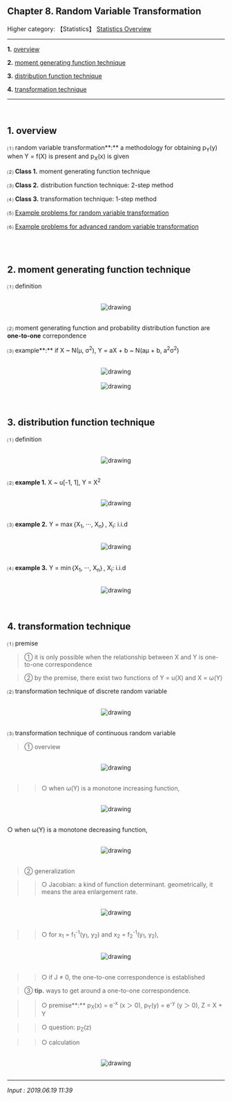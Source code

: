 ## **Chapter 8. Random Variable Transformation**

Higher category: 【Statistics】 [Statistics Overview](https://jb243.github.io/pages/1641)

---

**1.** [overview](#1-overview)

**2.** [moment generating function technique](#2-moment-generting-function-technique)

**3.** [distribution function technique](#3-distribution-function-technique)

**4.** [transformation technique](#4-transformation-technique)

---

<br>

## **1. overview**

⑴ random variable transformation**:** a methodology for obtaining p<sub>Y</sub>(y) when Y = f(X) is present and p<sub>X</sub>(x) is given 

⑵ **Class 1.** moment generating function technique

⑶ **Class 2.** distribution function technique: 2-step method

⑷ **Class 3.** transformation technique: 1-step method

⑸ [Example problems for random variable transformation](https://blog.kakaocdn.net/dn/GRX50/btsLLTmhsme/ykkL58AhVYqLyHhZ1oKxX0/%E1%84%92%E1%85%AA%E1%86%A8%E1%84%85%E1%85%B2%E1%86%AF%E1%84%87%E1%85%A7%E1%86%AB%E1%84%89%E1%85%AE%E1%84%87%E1%85%A7%E1%86%AB%E1%84%92%E1%85%AA%E1%86%AB%2017%E1%84%8C%E1%85%A6.pdf?attach=1&knm=tfile.pdf)

⑹ [Example problems for advanced random variable transformation](https://blog.kakaocdn.net/dn/cnR9pl/btsLKunuoZB/oQoGFRSCXrQtMqMFSykLCk/%E1%84%92%E1%85%AA%E1%86%A8%E1%84%85%E1%85%B2%E1%86%AF%E1%84%87%E1%85%A7%E1%86%AB%E1%84%89%E1%85%AE%E1%84%87%E1%85%A7%E1%86%AB%E1%84%92%E1%85%AA%E1%86%AB%20%E1%84%8B%E1%85%B3%E1%86%BC%E1%84%8B%E1%85%AD%E1%86%BC%2012%E1%84%8C%E1%85%A6.pdf?attach=1&knm=tfile.pdf) 

<br>

<br>

## **2. moment generating function technique**

⑴ definition

<br>
<center>
<img src="https://img1.daumcdn.net/thumb/R1280x0/?scode=mtistory2&fname=https%3A%2F%2Fblog.kakaocdn.net%2Fdn%2FkJIyf%2FbtrhTLlhh7D%2FegIe7lEfsdKK0Uxve22uMk%2Fimg.png" alt="drawing"/>
</center>
  <br>

⑵ moment generating function and probability distribution function are **one-to-one** correpondence

⑶ example**:** if X ~ N(μ, σ<sup>2</sup>), Y = aX + b ~ N(aμ + b, a<sup>2</sup>σ<sup>2</sup>)

<br>
<center>
<img src="https://img1.daumcdn.net/thumb/R1280x0/?scode=mtistory2&fname=https%3A%2F%2Fblog.kakaocdn.net%2Fdn%2FdxqH95%2FbtrhVC2c0k8%2FVM1fkgAAPIxowj1ZIQVPe0%2Fimg.png" alt="drawing"/>
</center>
  <br>
<center>
<img src="https://img1.daumcdn.net/thumb/R1280x0/?scode=mtistory2&fname=https%3A%2F%2Fblog.kakaocdn.net%2Fdn%2FxzSlN%2FbtrhVYKQPxJ%2Flhq4S19YkLeDGrjtcTygHk%2Fimg.png" alt="drawing"/>
</center>
  <br>

<br>

## **3. distribution function technique** 

⑴ definition

<br>
<center>
<img src="https://img1.daumcdn.net/thumb/R1280x0/?scode=mtistory2&fname=https%3A%2F%2Fblog.kakaocdn.net%2Fdn%2FbguaDJ%2FbtrhUiiRNks%2FAiFaAfCW9uvLgySxHyadF1%2Fimg.png" alt="drawing"/>
</center>
  <br>

⑵ **example 1.** X ~ u[-1, 1], Y = X<sup>2</sup>

<br>
<center>
<img src="https://img1.daumcdn.net/thumb/R1280x0/?scode=mtistory2&fname=https%3A%2F%2Fblog.kakaocdn.net%2Fdn%2FbY45fw%2FbtrhUW021qG%2FG6XFqIlZM6AChpX7tAADk1%2Fimg.png" alt="drawing"/>
</center>
  <br>

⑶ **example 2.** Y = max｛X<sub>1</sub>, ···, X<sub>n</sub>｝, X<sub>i</sub>: i.i.d 

<br>
<center>
<img src="https://img1.daumcdn.net/thumb/R1280x0/?scode=mtistory2&fname=https%3A%2F%2Fblog.kakaocdn.net%2Fdn%2FYEP3B%2FbtrhSNqU0ET%2FzH4xSkLuGIOoovSPv7EBKK%2Fimg.png" alt="drawing"/>
</center>
  <br>

⑷ **example 3.** Y = min｛X<sub>1</sub>, ···, X<sub>n</sub>｝, X<sub>i</sub>: i.i.d 

<br>
<center>
<img src="https://img1.daumcdn.net/thumb/R1280x0/?scode=mtistory2&fname=https%3A%2F%2Fblog.kakaocdn.net%2Fdn%2FclQ6OY%2FbtrhWJNrO22%2FKdULKap9OXGkzpAwc8EzDk%2Fimg.png" alt="drawing"/>
</center>
  <br>

<br>

## **4. transformation technique**

⑴ premise 

> ① it is only possible when the relationship between X and Y is one-to-one correspondence 

> ② by the premise, there exist two functions of Y = u(X) and X = ω(Y)

⑵ transformation technique of discrete random variable

<br>
<center>
<img src="https://img1.daumcdn.net/thumb/R1280x0/?scode=mtistory2&fname=https%3A%2F%2Fblog.kakaocdn.net%2Fdn%2FtqSXa%2FbtrhUkHR1d4%2FxfnMh0mrnTqV2P4DTqU8Mk%2Fimg.png" alt="drawing"/>
</center>
  <br>

⑶ transformation technique of continuous random variable 

> ① overview

<br>
<center>
<img src="https://img1.daumcdn.net/thumb/R1280x0/?scode=mtistory2&fname=https%3A%2F%2Fblog.kakaocdn.net%2Fdn%2FdIrvJB%2FbtrhSMFC1Bp%2F9cz4pCd67L8HktTxJSFGB0%2Fimg.png" alt="drawing"/>
</center>
  <br>

>> ○ when ω(Y) is a monotone increasing function, 

<br>
<center>
<img src="https://img1.daumcdn.net/thumb/R1280x0/?scode=mtistory2&fname=https%3A%2F%2Fblog.kakaocdn.net%2Fdn%2FcfmZt4%2FbtrhTbSjBv7%2FyVKRG0ApP8xGQ38Z5L3Bk0%2Fimg.png" alt="drawing"/>
</center>
  <br>

○ when ω(Y) is a monotone decreasing function, 

<br>
<center>
<img src="https://img1.daumcdn.net/thumb/R1280x0/?scode=mtistory2&fname=https%3A%2F%2Fblog.kakaocdn.net%2Fdn%2FYuGKQ%2FbtrhUUIOkdI%2FMjOfUdnHvQptVYxk9JJfxk%2Fimg.png" alt="drawing"/>
</center>
  <br>

> ② generalization 

>> ○ Jacobian: a kind of function determinant. geometrically, it means the area enlargement rate.

<br>
<center>
<img src="https://img1.daumcdn.net/thumb/R1280x0/?scode=mtistory2&fname=https%3A%2F%2Fblog.kakaocdn.net%2Fdn%2FbmRfQ1%2FbtrhS0pWIJX%2FbRiV0kJZxYWVuE9w0WkIl1%2Fimg.png" alt="drawing"/>
</center>
  <br>

>> ○ for x<sub>1</sub> = f<sub>1</sub><sup>-1</sup>(y<sub>1</sub>, y<sub>2</sub>) and x<sub>2</sub> = f<sub>2</sub><sup>-1</sup>(y<sub>1</sub>, y<sub>2</sub>),

<br>
<center>
<img src="https://img1.daumcdn.net/thumb/R1280x0/?scode=mtistory2&fname=https%3A%2F%2Fblog.kakaocdn.net%2Fdn%2FIwbTs%2FbtrhUjhLD5w%2FEJ0xY13PETUKEEfUJa9hW1%2Fimg.png" alt="drawing"/>
</center>
  <br>

>> ○ if J ≠ 0, the one-to-one correspondence is established

> ③ **tip.** ways to get around a one-to-one correspondence.

>> ○ premise**:** p<sub>X</sub>(x) = e<sup>-x</sup> (x ＞ 0), p<sub>Y</sub>(y) = e<sup>-y</sup> (y ＞ 0), Z = X + Y

>> ○ question: p<sub>Z</sub>(z)

>> ○ calculation

<br>
<center>
<img src="https://img1.daumcdn.net/thumb/R1280x0/?scode=mtistory2&fname=https%3A%2F%2Fblog.kakaocdn.net%2Fdn%2Fbgb2VB%2FbtrhUVgDXeH%2FeOKMALxzeMaYIE6b8j1B61%2Fimg.png" alt="drawing"/>
</center>
  <br>

---

*Input : 2019.06.19 11:39*
